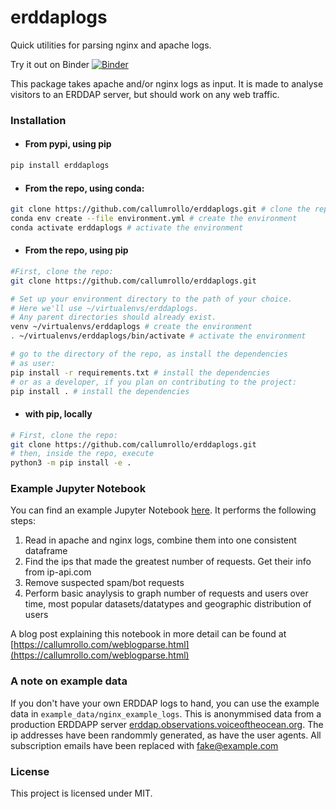 # erddaplogs

Quick utilities for parsing nginx and apache logs.

Try it out on Binder [![Binder](https://mybinder.org/badge_logo.svg)](https://mybinder.org/v2/gh/callumrollo/erddaplogs/HEAD?labpath=weblogs-parse-demo.ipynb)

This package takes apache and/or nginx logs as input. It is made to analyse visitors to an ERDDAP server, but should work on any web traffic.

### Installation

* #### From pypi, using pip

```sh
pip install erddaplogs
```

* #### From the repo, using conda:

```sh 
git clone https://github.com/callumrollo/erddaplogs.git # clone the repo
conda env create --file environment.yml # create the environment 
conda activate erddaplogs # activate the environment
```

* #### From the repo, using pip

```sh
#First, clone the repo:
git clone https://github.com/callumrollo/erddaplogs.git

# Set up your environment directory to the path of your choice.
# Here we'll use ~/virtualenvs/erddaplogs.  
# Any parent directories should already exist.
venv ~/virtualenvs/erddaplogs # create the environment
. ~/virtualenvs/erddaplogs/bin/activate # activate the environment

# go to the directory of the repo, as install the dependencies 
# as user:
pip install -r requirements.txt # install the dependencies
# or as a developer, if you plan on contributing to the project:
pip install . # install the dependencies
```

* #### with pip, locally

```sh 
# First, clone the repo:
git clone https://github.com/callumrollo/erddaplogs.git 
# then, inside the repo, execute
python3 -m pip install -e .
```

### Example Jupyter Notebook

You can find an example Jupyter Notebook 
[here](https://github.com/callumrollo/erddaplogs/blob/main/weblogs-parse-demo.ipynb). It performs the following steps:

1. Read in apache and nginx logs, combine them into one consistent dataframe
2. Find the ips that made the greatest number of requests. Get their info from ip-api.com
3. Remove suspected spam/bot requests
4. Perform basic anaylysis to graph number of requests and users over time, most popular datasets/datatypes and geographic distribution of users

A blog post explaining this notebook in more detail can be found at [https://callumrollo.com/weblogparse.html](https://callumrollo.com/weblogparse.html)

### A note on example data

If you don't have your own ERDDAP logs to hand, you can use the example data in `example_data/nginx_example_logs`. This is anonymmised data from a production ERDDAPP server [erddap.observations.voiceoftheocean.org](https://erddap.observations.voiceoftheocean.org/erddap). The ip addresses have been randommly generated, as have the user agents. All subscription emails have been replaced with fake@example.com


### License

This project is licensed under MIT.
